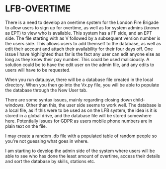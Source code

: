 # LFB-OVERTIME
There is a need to develop an overtime system for the London Fire Brigade to allow users to sign up for overtime, as well as for system admins (known as EPT) to view who is available. This system has a FF side, and an EPT side.
The file starting with as V followed by a subsequent version number is the users side. This allows users to add themself to the database, as well as edit their account and attach their availability for their four days off.
One issue I have highlighted thus far is the fact any user can edit anyone else as long as they know their pay number. This could be used maliciously. A solution could be to have the edit user on the admin file, and any edits to users will have to be requested.

When you run data.pyw, there will be a database file created in the local directory. When you then go into the Vx.py file, you will be able to populate the database through the New User tab. 

There are some syntax issues, mainly regarding closing down child-windows. Other than this, the user side seems to work well. The database is a local file, as if this were to be used as on the LFB system, the idea is it is stored in a global drive, and the database file will be stored somewhere here. Potentially issues for GDPR as users mobile phone numbers are in plain text on the file.

I may create a random .db file with a populated table of random people so you're not guessing what goes in where.

I am starting to develop the admin side of the system where users will be able to see who has done the least amount of overtime, access their details and sort the database by skills, stations etc.
